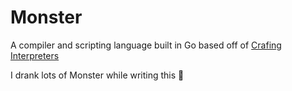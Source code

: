 # Monster 

A compiler and scripting language built in Go based off of [Crafing Interpreters](https://craftinginterpreters.com/)

I drank lots of Monster while writing this 👾